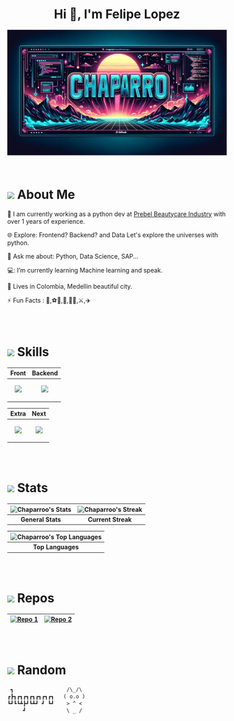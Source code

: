 <h1 align="center">Hi 👋, I'm Felipe Lopez </h1>

<p align="center">
    <img src="imgs\banner.png">
</p>

<br>

# <picture><img src = "https://media.giphy.com/media/mlvseq9yvZhba/giphy.gif" width = 30px></picture> About Me 


🏢 I am currently working as a python dev at <a href="https://www.prebel.com/" title="Prebel"> Prebel Beautycare Industry</a> with over 1 years of experience.

🌐 Explore: Frontend? Backend? and Data Let's explore the universes with python.

💬 Ask me about: Python, Data Science, SAP...

💻: I’m currently learning Machine learning and speak.

🏡 Lives in Colombia, Medellin beautiful city.

⚡ Fun Facts : 📖,⚽💪,🧠,🌱🌳,⚔️,✈️

<br>
<br>

# <picture><img src = "https://media.giphy.com/media/xUPGcEliCc7bETyfO8/giphy.gif" width = 30px></picture> Skills


<div align="center">

| Front | Backend |
|:-----:|:-------:|
| <p align="center"> <img src="https://skillicons.dev/icons?i=js,html,css,bootstrap&perline=2" /> </p> | <p align="center"> <img src="https://skillicons.dev/icons?i=python,django,mysql&perline=2" /> </p> |

| Extra | Next |
|:-----:|:-------:|
| <p align="center"> <img src="https://skillicons.dev/icons?i=github,selenium,figma,anaconda,bash&perline=2" /> </p> | <p align="center"> <img src="https://skillicons.dev/icons?i=react,r,pytorch,tailwind,nodejs,azure&perline=2" /> </p> |
</div>

<br>
<br>

# <picture><img src = "https://media.giphy.com/media/q1MeAPDDMb43K/giphy.gif" width = 30px></picture> Stats

| ![Chaparroo's Stats](https://github-readme-stats.vercel.app/api?username=Chaparroo&theme=tokyonight&show_icons=true&hide_border=false&count_private=true)  | ![Chaparroo's Streak](https://github-readme-streak-stats.herokuapp.com/?user=Chaparroo&theme=tokyonight&hide_border=false) |
|:--------------------------------------------------------------------------------------------------------------------:|:----------------------------------------------------------------------------------------------------:|
| **General Stats**                                                                                                     | **Current Streak**                                                                                   |

| ![Chaparroo's Top Languages](https://github-readme-stats.vercel.app/api/top-langs/?username=Chaparroo&theme=tokyonight&show_icons=true&hide_border=false&layout=compact) |
|:--------------------------------------------------------------------------------------------------------------------------------------------------------------------------:|
| **Top Languages**                                                                                                                                                           |


<br>
<br>

# <picture><img src = "https://media.giphy.com/media/l4KibK3JwaVo0CjDO/giphy.gif" width = 30px></picture> Repos

| [![Repo 1](https://github-readme-stats.vercel.app/api/pin/?username=Chaparroo&repo=example_public_repo&theme=tokyonight)](https://github.com/Chaparroo/example_public_repo) | [![Repo 2](https://github-readme-stats.vercel.app/api/pin/?username=Chaparroo&repo=example_public_repo&theme=tokyonight)](https://github.com/Chaparroo/example_public_repo) |
|:------------------------------------------------------------------------------------------------------------------------------------------------------------------------------------:|:------------------------------------------------------------------------------------------------------------------------------------------------------------------------------------:|

<br>
<br>


# <picture><img src = "https://media.giphy.com/media/3oEduQAsYcJKQH2XsI/giphy.gif" width = 30px></picture> Random

```
 ┓                 /\_/\
┏┣┓┏┓┏┓┏┓┏┓┏┓┏┓   ( o.o )
┗┛┗┗┻┣┛┗┻┛ ┛ ┗┛    > ^ <
     ┛             \ _ /   
```